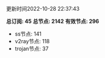 更新时间2022-10-28 22:37:43

**总订阅: 45**
**总节点: 2142**
**有效节点: 296**
- ss节点: 141
- v2ray节点: 118
- trojan节点: 37
